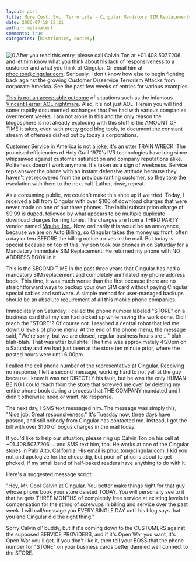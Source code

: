 ```yaml
---
layout: post
title: More Cust. Svc. Terrorists - Cingular Mandatory SIM Replacements
date: 2006-07-18 18:31
author: metavalent
comments: true
categories: [histrionics, society]
---
```

<!--Lead Photo --><img align="left" alt="0" title="0" src="http://metavalent.info/images/customer.service.jpg" /><!-- Commentary -->After you read this entry, please call Calvin Ton at +01.408.507.7206 and let him know what you think about his lack of responsiveness to a customer and what you think of Cingular.  Or email him at <a href="mailto:phoc.ton@cingular.com">phoc.ton@cingular.com</a>.  Seriously, I don't know how else to begin fighting back against the growing Customer Disservice Terrorism Attacks from corporate America.  See the past few weeks of entries for various examples.

<a href="http://www.consumerist.com/consumer/top/aol-internal-memos-after-vinnys-call-185493.php">This is not an acceptable outcome</a> of situations such as the infamous <a href="http://insignificantthoughts.com/2006/07/14/the-last-tv-appearance/">Vincent Ferrari AOL nightmare</a>.  Also, it's not just AOL.  Herein you will find some rapidly documented exchanges that I've had with various companies over recent weeks.  I am not alone in this and the only reason the blogosphere is not already exploding with this stuff is the AMOUNT OF TIME it takes, even with pretty good blog tools, to document the constant stream of offenses dished out by today's corporations.

Customer Service in America is not a joke, it's an utter TRAIN WRECK.  The promised efficiencies of Holy Grail 1970's IVR technologies have long since whipsawed against customer satisfaction and company reputations alike.  Politeness doesn't work anymore.  It's taken as a sign of weekness.  Service reps answer the phone with an instant defensive attitude because they haven't yet recovered from the previous ranting customer, so they take the escalation with them to the next call.  Lather, rinse, repeat.

As a consuming public, we couldn't make this shite up if we tried.  Today, I received a bill from Cingular with over $100 of download charges that were never made on one of our three phones.  The initial subscription charge of $9.99 is duped, followed by what appears to be multiple duplicate download charges for ring tones.  The charges are from a THIRD PARTY vendor named <a href="http://forums.cingular.com/cng/board/message?board.id=ringtones&amp;message.id=4357">Mqube, Inc.</a>.  Now, ordinarily this would be an annoyance, because we are on Auto Billing, so Cingular takes the money up front; often a day or two BEFORE the billing notice arrives in the mail.  But today is special because on top of this, my son took our phones in on Saturday for a Mandatory Immediate SIM Replacement.  He returned my phone with NO ADDRESS BOOK in it.

This is the SECOND TIME in the past three years that Cingular has had a mandatory SIM replacement and completely annhilated my phone address book.  This time, it was much worse than the first because there are no straightforward ways to backup your own SIM card without paying Cingular special cables and software.  A simple method for user-managed backups should be an absolute requirement of all this mobile phone companies.

Immediately on Saturday, I called the phone number labeled "STORE" on a business card that my son had picked up while having the work done.  Did I reach the "STORE"?  Of course not.  I reached a central robot that led me down 6 levels of phone menu.  At the end of the phone menu, the message said, "We're sorry, but we are closed, regular business hours are ..." blah-blah-blah.  That was utter bullshite.  The time was approximately 4:20pm on a Saturday and we had just been at the store ten minute prior, where the posted hours were until 6:00pm.

I called the cell phone number of the representative at Cingular.  Receiving no response, I left a second message, working hard to not yell at the guy because I knew it was not DIRECTLY his fault, but he was the only HUMAN BEING I could reach from the store that screwed me over by deleting my entire phone book during a process that THE COMPANY mandated and I didn't otherwise need or want.  No response.

The next day, I SMS text messaged him.  The message was simply this, "Nice job.  Great responsiveness."  It's Tuesday now, three days have passed, and still nobody from Cingular has contacted me.  Instead, I got the bill with over $100 of bogus charges in the mail today.

If you'd like to help our situation, please ring up Calvin Ton on his cell at  +01.408.507.7206 ... and SMS text him, too.  He works at one of the Cingular stores in Palo Alto, California.  His email is <a href="mailto:phuc.ton@cingular.com">phuc.ton@cingular.com</a>.  I kid you not and  apologize for the cheap dig, but poor ol' phuc is about to get phcked, if my small band of half-baked readers have anything to do with it.

Here's a suggested message script:

"Hey, Mr. Cool Calvin at Cingular.  You better make things right for that guy whose phone book your store deleted TODAY.  You will personally see to it that he gets THREE MONTHS of completely free service at existing levels in compensation for the string of screwups in billing and service over the past week.  I will call/message you EVERY SINGLE DAY until his blog says that you and Cingular did the right thing."

Sorry Calvin ol' buddy, but if it's coming down to the CUSTOMERS against the supposed SERVICE PROVIDERS, and if it's Open War you want, it's Open War you'll get.  If you don't like it, then tell your BOSS that the phone number for "STORE" on your business cards better damned well connect to the STORE.
